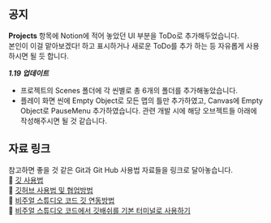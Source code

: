 ## 공지
**Projects** 항목에 Notion에 적어 놓았던 UI 부분을 ToDo로 추가해두었습니다.   
본인이 이걸 맡아보겠다! 하고 표시하거나 새로운 ToDo를 추가 하는 등 자유롭게 사용하시면 될 듯 합니다.   

***1.19 업데이트***
- 프로젝트의 Scenes 폴더에 각 씬별로 총 6개의 폴더를 추가해놓았습니다.   
- 플레이 화면 씬에 Empty Object로 모든 맵의 틀만 추가하였고, Canvas에 Empty Object로 PauseMenu 추가하였습니다. 관련 개발 시에 해당 오브젝트들 아래에 작성해주시면 될 것 같습니다.      
   

## 자료 링크
참고하면 좋을 것 같은 Git과 Git Hub 사용법 자료들을 링크로 달아놓습니다.   
🖤 [깃 사용법](https://www.youtube.com/watch?v=lelVripbt2M&ab_channel=%EC%BD%94%EB%94%A9%EC%95%8C%EB%A0%A4%EC%A3%BC%EB%8A%94%EB%88%84%EB%82%98)   
🖤 [깃허브 사용법 및 협업방법](https://www.youtube.com/watch?v=tkkbYCajCjM&ab_channel=%EC%BD%94%EB%94%A9%EC%95%8C%EB%A0%A4%EC%A3%BC%EB%8A%94%EB%88%84%EB%82%98)   
🖤 [비주얼 스튜디오 코드 깃 연동방법](https://coding-factory.tistory.com/940)   
🖤 [비주얼 스튜디오 코드에서 깃배쉬를 기본 터미널로 사용하기](https://dev.uhoon.co.kr/entry/VSCode%EC%97%90%EC%84%9C-Git-Bash%EB%A5%BC-%ED%86%B5%ED%95%A9-%ED%84%B0%EB%AF%B8%EB%84%90%EB%A1%9C-%EC%84%A4%EC%A0%95%ED%95%98%EB%8A%94-%EB%B0%A9%EB%B2%95)   
